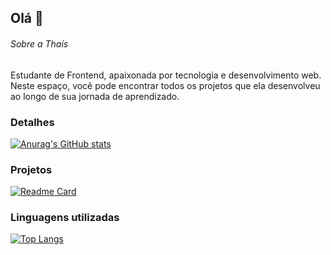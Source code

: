 ## Olá 👋

###### Sobre a Thaís

 Estudante de Frontend, apaixonada por tecnologia e desenvolvimento web. Neste espaço, você pode encontrar todos os projetos que ela desenvolveu ao longo de sua jornada de aprendizado. 

### Detalhes

[![Anurag's GitHub stats](https://github-readme-stats.vercel.app/api?username=TSCarol&show_icons=true&theme=dark)](https://github.com/anuraghazra/github-readme-stata)

### Projetos 

[![Readme Card](https://github-readme-stats.vercel.app/api/pin/?username=Cartorioebac&repo=TSCarol.github.io&theme=dark)](https://github.com/anuraghazra/github-readme-stats)

### Linguagens utilizadas

[![Top Langs](https://github-readme-stats.vercel.app/api/top-langs/?username=TSCarol&layout=compact)](https://github.com/anuraghazra/github-readme-stats)
